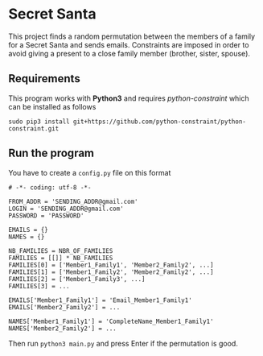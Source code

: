 # Secret Santa

This project finds a random permutation between the members of a family for a Secret Santa and sends emails. Constraints are imposed in order to avoid giving a present to a close family member (brother, sister, spouse).

## Requirements
This program works with **Python3** and requires *python-constraint* which can be installed as follows

```
sudo pip3 install git+https://github.com/python-constraint/python-constraint.git
```

## Run the program

You have to create a `config.py` file on this format

```
# -*- coding: utf-8 -*-

FROM_ADDR = 'SENDING_ADDR@gmail.com'
LOGIN = 'SENDING_ADDR@gmail.com'
PASSWORD = 'PASSWORD'

EMAILS = {}
NAMES = {}

NB_FAMILIES = NBR_OF_FAMILIES
FAMILIES = [[]] * NB_FAMILIES
FAMILIES[0] = ['Member1_Family1', 'Member2_Family2', ...]
FAMILIES[1] = ['Member1_Family2', 'Member2_Family2', ...]
FAMILIES[2] = ['Member1_Family3', ...]
FAMILIES[3] = ...

EMAILS['Member1_Family1'] = 'Email_Member1_Family1'
EMAILS['Member2_Family2'] = ...

NAMES['Member1_Family1'] = 'CompleteName_Member1_Family1'
NAMES['Member2_Family2'] = ...

```

Then run `python3 main.py` and press Enter if the permutation is good.

